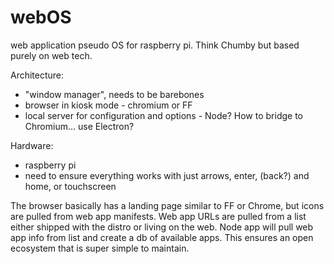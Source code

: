 # webOS
web application pseudo OS for raspberry pi.  Think Chumby but based purely on web tech.

Architecture: 

* "window manager", needs to be barebones
* browser in kiosk mode - chromium or FF
* local server for configuration and options - Node?  How to bridge to Chromium... use Electron?

Hardware:

* raspberry pi
* need to ensure everything works with just arrows, enter, (back?) and home, or touchscreen

The browser basically has a landing page similar to FF or Chrome, but icons are pulled from web app manifests.  Web app URLs are pulled from a list either shipped with the distro or living on the web.  Node app will pull web app info from list and create a db of available apps.  This ensures an open ecosystem that is super simple to maintain.
